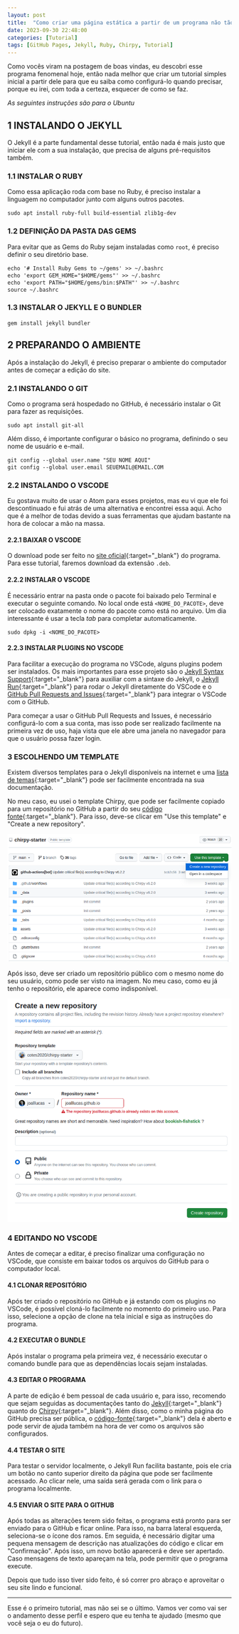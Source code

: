 ```yaml
---
layout: post
title:  "Como criar uma página estática a partir de um programa não tão estático assim"
date: 2023-09-30 22:48:00
categories: [Tutorial]
tags: [GitHub Pages, Jekyll, Ruby, Chirpy, Tutorial]
---
```


Como vocês viram na postagem de boas vindas, eu descobri esse programa fenomenal hoje, então nada melhor que criar um tutorial simples inicial a partir dele para que eu saiba como configurá-lo quando precisar, porque eu irei, com toda a certeza, esquecer de como se faz.

_As seguintes instruções são para o Ubuntu_

## 1 INSTALANDO O JEKYLL

O Jekyll é a parte fundamental desse tutorial, então nada é mais justo que iniciar ele com a sua instalação, que precisa de alguns pré-requisitos também.

### 1.1 INSTALAR O RUBY

Como essa aplicação roda com base no Ruby, é preciso instalar a linguagem no computador junto com alguns outros pacotes.

```shell
sudo apt install ruby-full build-essential zlib1g-dev
```

### 1.2 DEFINIÇÃO DA PASTA DAS GEMS

Para evitar que as Gems do Ruby sejam instaladas como `root`, é preciso definir o seu diretório base.

```shell
echo '# Install Ruby Gems to ~/gems' >> ~/.bashrc
echo 'export GEM_HOME="$HOME/gems"' >> ~/.bashrc
echo 'export PATH="$HOME/gems/bin:$PATH"' >> ~/.bashrc
source ~/.bashrc
```

### 1.3 INSTALAR O JEKYLL E O BUNDLER

```shell
gem install jekyll bundler
```

## 2 PREPARANDO O AMBIENTE

Após a instalação do Jekyll, é preciso preparar o ambiente do computador antes de começar a edição do site.

### 2.1 INSTALANDO O GIT

Como o programa será hospedado no GitHub, é necessário instalar o Git para fazer as requisições.

```shell
sudo apt install git-all
```

Além disso, é importante configurar o básico no programa, definindo o seu nome de usuário e e-mail.

```shell
git config --global user.name "SEU NOME AQUI"
git config --global user.email SEUEMAIL@EMAIL.COM
```

### 2.2 INSTALANDO O VSCODE

Eu gostava muito de usar o Atom para esses projetos, mas eu vi que ele foi descontinuado e fui atrás de uma alternativa e encontrei essa aqui. Acho que é a melhor de todas devido a suas ferramentas que ajudam bastante na hora de colocar a mão na massa.

#### 2.2.1 BAIXAR O VSCODE

O download pode ser feito no [site oficial](https://code.visualstudio.com/){:target="_blank"} do programa. Para esse tutorial, faremos download da extensão `.deb`.

#### 2.2.2 INSTALAR O VSCODE

É necessário entrar na pasta onde o pacote foi baixado pelo Terminal e executar o seguinte comando. No local onde está `<NOME_DO_PACOTE>`, deve ser colocado exatamente o nome do pacote como está no arquivo. Um dia interessante é usar a tecla _tab_ para completar automaticamente.

```shell
sudo dpkg -i <NOME_DO_PACOTE>
```

#### 2.2.3 INSTALAR PLUGINS NO VSCODE

Para facilitar a execução do programa no VSCode, alguns plugins podem ser instalados. Os mais importantes para esse projeto são o [Jekyll Syntax Support](https://marketplace.visualstudio.com/items?itemName=ginfuru.ginfuru-vscode-jekyll-syntax){:target="_blank"} para auxiliar com a sintaxe do Jekyll, o [Jekyll Run](https://marketplace.visualstudio.com/items?itemName=Dedsec727.jekyll-run){:target="_blank"} para rodar o Jekyll diretamente do VSCode e o [GitHub Pull Requests and Issues](https://marketplace.visualstudio.com/items?itemName=GitHub.vscode-pull-request-github){:target="_blank"} para integrar o VSCode com o GitHub.

Para começar a usar o GitHub Pull Requests and Issues, é necessário configurá-lo com a sua conta, mas isso pode ser realizado facilmente na primeira vez de uso, haja vista que ele abre uma janela no navegador para que o usuário possa fazer login.

### 3 ESCOLHENDO UM TEMPLATE

Existem diversos templates para o Jekyll disponíveis na internet e uma [lista de temas](https://jekyllrb.com/resources/){:target="_blank"} pode ser facilmente encontrada na sua documentação.

No meu caso, eu usei o template Chirpy, que pode ser facilmente copiado para um repositório no GitHub a partir do seu [código fonte](https://github.com/cotes2020/chirpy-starter){:target="_blank"}. Para isso, deve-se clicar em "Use this template" e "Create a new repository".

![](/assets/img/post2image1.png)

Após isso, deve ser criado um repositório público com o mesmo nome do seu usuário, como pode ser visto na imagem. No meu caso, como eu já tenho o repositório, ele aparece como indisponível.

![](/assets/img/post2image2.png)

### 4 EDITANDO NO VSCODE

Antes de começar a editar, é preciso finalizar uma configuração no VSCode, que consiste em baixar todos os arquivos do GitHub para o computador local.

#### 4.1 CLONAR REPOSITÓRIO

Após ter criado o repositório no GitHub e já estando com os plugins no VSCode, é possível cloná-lo facilmente no momento do primeiro uso. Para isso, selecione a opção de clone na tela inicial e siga as instruções do programa.

#### 4.2 EXECUTAR O BUNDLE

Após instalar o programa pela primeira vez, é necessário executar o comando bundle para que as dependências locais sejam instaladas.

#### 4.3 EDITAR O PROGRAMA

A parte de edição é bem pessoal de cada usuário e, para isso, recomendo que sejam seguidas as documentações tanto do [Jekyll](https://jekyllrb.com/){:target="_blank"} quanto do [Chirpy](https://chirpy.cotes.page/){:target="_blank"}. Além disso, como o minha página do GitHub precisa ser pública, o [código-fonte](https://github.com/joalllucas/joalllucas.github.io){:target="_blank"} dela é aberto e pode servir de ajuda também na hora de ver como os arquivos são configurados.

#### 4.4 TESTAR O SITE

Para testar o servidor localmente, o Jekyll Run facilita bastante, pois ele cria um botão no canto superior direito da página que pode ser facilmente acessado. Ao clicar nele, uma saída será gerada com o link para o programa localmente.

#### 4.5 ENVIAR O SITE PARA O GITHUB

Após todas as alterações terem sido feitas, o programa está pronto para ser enviado para o GitHub e ficar online. Para isso, na barra lateral esquerda, seleciona-se o ícone dos ramos. Em seguida, é necessário digitar uma pequena mensagem de descrição nas atualizações do código e clicar em "Confirmação". Após isso, um novo botão aparecerá e deve ser apertado. Caso mensagens de texto apareçam na tela, pode permitir que o programa execute.

Depois que tudo isso tiver sido feito, é só correr pro abraço e aproveitar o seu site lindo e funcional.

---

Esse é o primeiro tutorial, mas não sei se o último. Vamos ver como vai ser o andamento desse perfil e espero que eu tenha te ajudado (mesmo que você seja o eu do futuro).